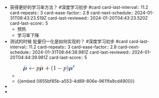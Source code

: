 - 获得更好的学习率方法？ #深度学习初步 #card
  card-last-interval:: 11.2
  card-repeats:: 3
  card-ease-factor:: 2.8
  card-next-schedule:: 2024-01-31T08:43:23.519Z
  card-last-reviewed:: 2024-01-20T04:43:23.520Z
  card-last-score:: 5
	- 预热
	- 学习率下降
- 测试的时候 批量归一化是如何实现的？  #深度学习初步 #card
  card-last-interval:: 11.2
  card-repeats:: 3
  card-ease-factor:: 2.8
  card-next-schedule:: 2024-01-31T08:44:39.981Z
  card-last-reviewed:: 2024-01-20T04:44:39.981Z
  card-last-score:: 5
	- ![image.png](../assets/image_1700527842183_0.png)
	- {{embed ((655bf85b-a553-4d89-806e-9611fa9cd490))}}
-
-